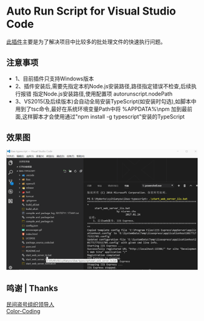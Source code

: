 # Auto Run Script for Visual Studio Code
[此插件](https://github.com/cyitianyou/vscode-autorunscript)主要是为了解决项目中比较多的批处理文件的快速执行问题。

## 注意事项

* 1、目前插件只支持Windows版本
* 2、插件安装后,需要先指定本机Node.js安装路径,路径指定错误不检查,后续执行报错
     指定Node.js安装路径,使用配置项  autorunscript.nodePath
* 3、VS2015(及后续版本)会自动全局安装TypeScript(如安装时勾选),如脚本中用到了tsc命令,最好在系统环境变量Path中将      %APPDATA%\npm 加到最前面,这样脚本才会使用通过"npm install -g typescript"安装的TypeScript

## 效果图
![Preview](images/preview.gif)

## 鸣谢 | Thanks
[民间盗号组织领导人](https://github.com/HackingGroup "一脸懵逼")<br>
[Color-Coding](http://colorcoding.org/ "咔啦工作室")<br>